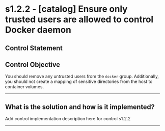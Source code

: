 # s1.2.2 - \[catalog\] Ensure only trusted users are allowed to control Docker daemon

## Control Statement

## Control Objective

You should remove any untrusted users from the `docker` group. Additionally, you should not create a mapping of sensitive directories from the host to container volumes.

______________________________________________________________________

## What is the solution and how is it implemented?

Add control implementation description here for control s1.2.2

______________________________________________________________________
